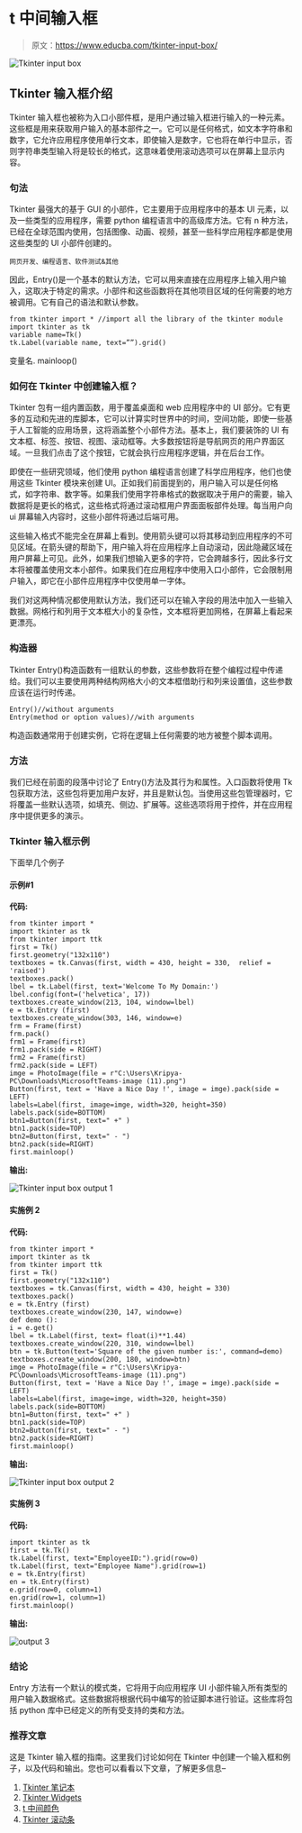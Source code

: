 # t 中间输入框

> 原文：<https://www.educba.com/tkinter-input-box/>

![Tkinter input box](img/90a1f42440d4246cce394f1e86f675a8.png)



## Tkinter 输入框介绍

Tkinter 输入框也被称为入口小部件框，是用户通过输入框进行输入的一种元素。这些框是用来获取用户输入的基本部件之一。它可以是任何格式，如文本字符串和数字，它允许应用程序使用单行文本，即使输入是数字，它也将在单行中显示，否则字符串类型输入将是较长的格式，这意味着使用滚动选项可以在屏幕上显示内容。

### 句法

Tkinter 最强大的基于 GUI 的小部件，它主要用于应用程序中的基本 UI 元素，以及一些类型的应用程序，需要 python 编程语言中的高级库方法。它有 n 种方法，已经在全球范围内使用，包括图像、动画、视频，甚至一些科学应用程序都是使用这些类型的 UI 小部件创建的。

<small>网页开发、编程语言、软件测试&其他</small>

因此，Entry()是一个基本的默认方法，它可以用来直接在应用程序上输入用户输入，这取决于特定的需求。小部件和这些函数将在其他项目区域的任何需要的地方被调用。它有自己的语法和默认参数。

```
from tkinter import * //import all the library of the tkinter module
import tkinter as tk
variable name=Tk()
tk.Label(variable name, text=””).grid()
```

变量名. mainloop()

### 如何在 Tkinter 中创建输入框？

Tkinter 包有一组内置函数，用于覆盖桌面和 web 应用程序中的 UI 部分。它有更多的互动和先进的库脚本，它可以计算实时世界中的时间，空间功能，即使一些基于人工智能的应用场景，这将涵盖整个小部件方法。基本上，我们要装饰的 UI 有文本框、标签、按钮、视图、滚动框等。大多数按钮将是导航网页的用户界面区域。一旦我们点击了这个按钮，它就会执行应用程序逻辑，并在后台工作。

即使在一些研究领域，他们使用 python 编程语言创建了科学应用程序，他们也使用这些 Tkinter 模块来创建 UI。正如我们前面提到的，用户输入可以是任何格式，如字符串、数字等。如果我们使用字符串格式的数据取决于用户的需要，输入数据将是更长的格式，这些格式将通过滚动框用户界面面板部件处理。每当用户向 ui 屏幕输入内容时，这些小部件将通过后端可用。

这些输入格式不能完全在屏幕上看到。使用箭头键可以将其移动到应用程序的不可见区域。在箭头键的帮助下，用户输入将在应用程序上自动滚动，因此隐藏区域在用户屏幕上可见。此外，如果我们想输入更多的字符，它会跨越多行，因此多行文本将被覆盖使用文本小部件。如果我们在应用程序中使用入口小部件，它会限制用户输入，即它在小部件应用程序中仅使用单一字体。

我们对这两种情况都使用默认方法，我们还可以在输入字段的用法中加入一些输入数据。网格行和列用于文本框大小的复杂性，文本框将更加网格，在屏幕上看起来更漂亮。

### 构造器

Tkinter Entry()构造函数有一组默认的参数，这些参数将在整个编程过程中传递给。我们可以主要使用两种结构网格大小的文本框借助行和列来设置值，这些参数应该在运行时传递。

```
Entry()//without arguments
Entry(method or option values)//with arguments
```

构造函数通常用于创建实例，它将在逻辑上任何需要的地方被整个脚本调用。

### 方法

我们已经在前面的段落中讨论了 Entry()方法及其行为和属性。入口函数将使用 Tk 包获取方法，这些包将更加用户友好，并且是默认包。当使用这些包管理器时，它将覆盖一些默认选项，如填充、侧边、扩展等。这些选项将用于控件，并在应用程序中提供更多的演示。

### Tkinter 输入框示例

下面举几个例子

#### 示例#1

**代码:**

```
from tkinter import *
import tkinter as tk
from tkinter import ttk
first = Tk()
first.geometry("132x110")
textboxes = tk.Canvas(first, width = 430, height = 330,  relief = 'raised')
textboxes.pack()
lbel = tk.Label(first, text='Welcome To My Domain:')
lbel.config(font=('helvetica', 17))
textboxes.create_window(213, 104, window=lbel)
e = tk.Entry (first)
textboxes.create_window(303, 146, window=e)
frm = Frame(first)
frm.pack()
frm1 = Frame(first)
frm1.pack(side = RIGHT)
frm2 = Frame(first)
frm2.pack(side = LEFT)
imge = PhotoImage(file = r"C:\Users\Kripya-PC\Downloads\MicrosoftTeams-image (11).png")
Button(first, text = 'Have a Nice Day !', image = imge).pack(side = LEFT)
labels=Label(first, image=imge, width=320, height=350)
labels.pack(side=BOTTOM)
btn1=Button(first, text=" +" )
btn1.pack(side=TOP)
btn2=Button(first, text=" - ")
btn2.pack(side=RIGHT)
first.mainloop()
```

**输出:**

![Tkinter input box output 1](img/17b090b5f977422eed281778df04969c.png)



#### 实施例 2

**代码:**

```
from tkinter import *
import tkinter as tk
from tkinter import ttk
first = Tk()
first.geometry("132x110")
textboxes = tk.Canvas(first, width = 430, height = 330)
textboxes.pack()
e = tk.Entry (first)
textboxes.create_window(230, 147, window=e)
def demo ():
i = e.get()
lbel = tk.Label(first, text= float(i)**1.44)
textboxes.create_window(220, 310, window=lbel)
btn = tk.Button(text='Square of the given number is:', command=demo)
textboxes.create_window(200, 180, window=btn)
imge = PhotoImage(file = r"C:\Users\Kripya-PC\Downloads\MicrosoftTeams-image (11).png")
Button(first, text = 'Have a Nice Day !', image = imge).pack(side = LEFT)
labels=Label(first, image=imge, width=320, height=350)
labels.pack(side=BOTTOM)
btn1=Button(first, text=" +" )
btn1.pack(side=TOP)
btn2=Button(first, text=" - ")
btn2.pack(side=RIGHT)
first.mainloop()
```

**输出:**

![Tkinter input box output 2](img/9c5f8cdcc787e02220c14d160955a570.png)



#### 实施例 3

**代码:**

```
import tkinter as tk
first = tk.Tk()
tk.Label(first, text="EmployeeID:").grid(row=0)
tk.Label(first, text="Employee Name").grid(row=1)
e = tk.Entry(first)
en = tk.Entry(first)
e.grid(row=0, column=1)
en.grid(row=1, column=1)
first.mainloop()
```

**输出:**

![output 3](img/98ffd2ec45191772426a03508679e9e9.png)



### 结论

Entry 方法有一个默认的模式类，它将用于向应用程序 UI 小部件输入所有类型的用户输入数据格式。这些数据将根据代码中编写的验证脚本进行验证。这些库将包括 python 库中已经定义的所有受支持的类和方法。

### 推荐文章

这是 Tkinter 输入框的指南。这里我们讨论如何在 Tkinter 中创建一个输入框和例子，以及代码和输出。您也可以看看以下文章，了解更多信息–

1.  [Tkinter 笔记本](https://www.educba.com/tkinter-notebook/)
2.  [Tkinter Widgets](https://www.educba.com/tkinter-widgets/)
3.  [t 中间颜色](https://www.educba.com/tkinter-colors/)
4.  [Tkinter 滚动条](https://www.educba.com/tkinter-scrollbar/)





